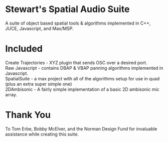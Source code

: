# Stewart's Spatial Audio Suite
A suite of object based spatial tools & algorithms implemented in C++, JUCE, Javascript, and Max/MSP. 

# Included
Create Trajectories - XYZ plugin that sends OSC over a desired port. 
<br>
Raw Javascript - contains DBAP & VBAP panning algorithms implemented in Javascript. 
<br>
SpatialSuite - a max project with all of the algorithms setup for use in quad (plus an extra super simple one)
<br>
2DAmbisonic - A fairly simple implementation of a basic 2D ambisonic mic array. 

# Thank You 
To Tom Erbe, Bobby McElver, and the Norman Design Fund for invaluable assistance while creating this suite. 
